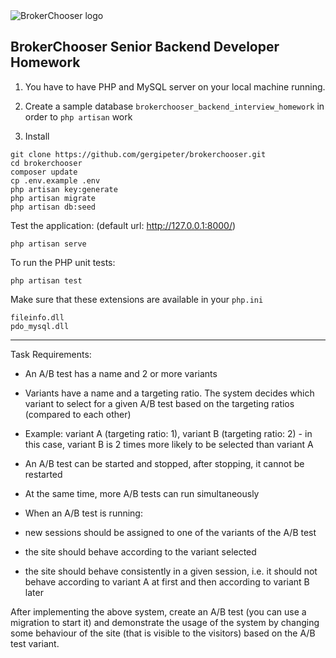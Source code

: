 
  

<img  src="https://brokerchooser.com/images/brokerchooser-og-image.jpg"  alt="BrokerChooser logo">

  

  

## BrokerChooser Senior Backend Developer Homework

  

1) You have to have PHP and MySQL server on your local machine running.

  

2) Create a sample database `brokerchooser_backend_interview_homework` in order to `php artisan` work


  3) Install

    git clone https://github.com/gergipeter/brokerchooser.git
    cd brokerchooser
    composer update
    cp .env.example .env
    php artisan key:generate
    php artisan migrate
    php artisan db:seed

Test the application: (default url: http://127.0.0.1:8000/)

    php artisan serve

To run the PHP unit tests:

  

    php artisan test

  

Make sure that these extensions are available in your `php.ini`

    fileinfo.dll
    pdo_mysql.dll


  
  

***

Task Requirements:

  

- An A/B test has a name and 2 or more variants

  

- Variants have a name and a targeting ratio. The system decides which variant to select for a given A/B test based on the targeting ratios (compared to each other)

  

- Example: variant A (targeting ratio: 1), variant B (targeting ratio: 2) - in this case, variant B is 2 times more likely to be selected than variant A

  

- An A/B test can be started and stopped, after stopping, it cannot be restarted

  

- At the same time, more A/B tests can run simultaneously

  

- When an A/B test is running:

  

- new sessions should be assigned to one of the variants of the A/B test

  

- the site should behave according to the variant selected

  

- the site should behave consistently in a given session, i.e. it should not behave according to variant A at first and then according to variant B later

  

  

After implementing the above system, create an A/B test (you can use a migration to start it) and demonstrate the usage of the system by changing some behaviour of the site (that is visible to the visitors) based on the A/B test variant.
